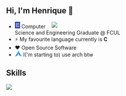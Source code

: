 ## Hi, I'm Henrique 👋

<img align='right' src="https://github-readme-stats.vercel.app/api/top-langs/?username=Euq1rneh&layout=compact&theme=blueberry&hide_border=true" width="380">

- <img src="https://raw.githubusercontent.com/Euq1rneh/Euq1rneh/main/FCUL_Logo.png" width="14" height="18"> Computer Science and Engineering Graduate @ FCUL
- ⚡ My favourite language currently is **C**
- ❤️ Open Source Software
- <img src="https://raw.githubusercontent.com/Euq1rneh/Euq1rneh/main/arch.svg" width="19" height="16"> I('m starting to) use arch btw

## Skills

<img align='left' src="https://skillicons.dev/icons?i=linux,c,java,py,git,html,css,js&perline=9" width="500">

<br></br>
<br></br>
